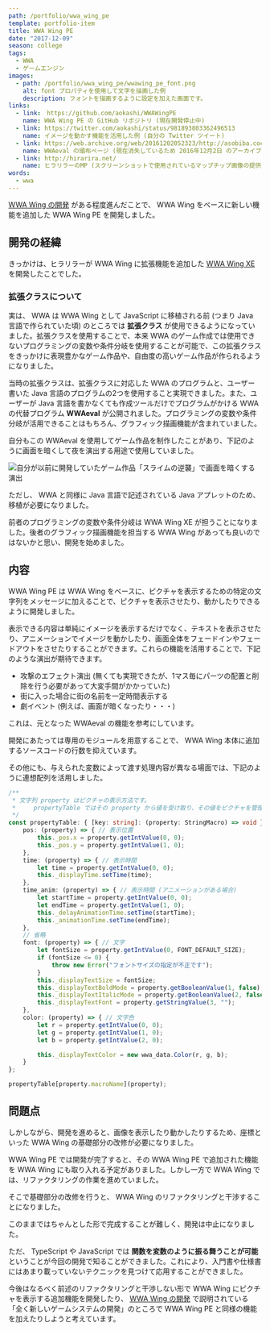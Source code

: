 ```yaml
---
path: /portfolio/wwa_wing_pe
template: portfolio-item
title: WWA Wing PE
date: "2017-12-09"
season: college
tags:
  - WWA
  - ゲームエンジン
images:
  - path: /portfolio/wwa_wing_pe/wwawing_pe_font.png
    alt: font プロパティを使用して文字を描画した例
    description: フォントを描画するように設定を加えた画面です。
links:
  - link:　https://github.com/aokashi/WWAWingPE
    name: WWA Wing PE の GitHub リポジトリ (現在開発停止中)
  - link: https://twitter.com/aokashi/status/981893803362496513
    name: イメージを動かす機能を活用した例 (自分の Twitter ツイート)
  - link: https://web.archive.org/web/20161202052323/http://asobiba.cocolog-nifty.com/game/wwa/wwaeval/
    name: WWAeval の頒布ページ (現在消失しているため 2016年12月2日 のアーカイブを掲載)
  - link: http://hirarira.net/
    name: ヒラリラーのMP (スクリーンショットで使用されているマップチップ画像の提供元)
words:
  - wwa
---
```


[WWA Wing の開発](/portfolio/wwa_wing/) がある程度進んだことで、 WWA Wing をベースに新しい機能を追加した WWA Wing PE を開発しました。

## 開発の経緯

きっかけは、ヒラリラーが WWA Wing に拡張機能を追加した [WWA Wing XE](https://github.com/hirarira/WWAWingXE) を開発したことでした。

### 拡張クラスについて

実は、 WWA は WWA Wing として JavaScript に移植される前 (つまり Java 言語で作られていた頃) のところでは **拡張クラス** が使用できるようになっていました。拡張クラスを使用することで、本来 WWA のゲーム作成では使用できないプログラミングの変数や条件分岐を使用することが可能で、この拡張クラスをきっかけに表現豊かなゲーム作品や、自由度の高いゲーム作品が作られるようになりました。

当時の拡張クラスは、拡張クラスに対応した WWA のプログラムと、ユーザー書いた Java 言語のプログラムの2つを使用すること実現できました。また、ユーザーが Java 言語を書かなくても作成ツールだけでプログラムがかける WWA の代替プログラム **WWAeval** が公開されました。プログラミングの変数や条件分岐が活用できることはもちろん、グラフィック描画機能が含まれていました。

自分もこの WWAeval を使用してゲーム作品を制作したことがあり、下記のように画面を暗くして夜を演出する用途で使用していました。

![自分が以前に開発していたゲーム作品「スライムの逆襲」で画面を暗くする演出](/portfolio/wwa_wing_pe/wwa_attack_of_slime_effect.gif)

ただし、 WWA と同様に Java 言語で記述されている Java アプレットのため、移植が必要になりました。

前者のプログラミングの変数や条件分岐は WWA Wing XE が担うことになりました。後者のグラフィック描画機能を担当する WWA Wing があっても良いのではないかと思い、開発を始めました。

## 内容

WWA Wing PE は WWA Wing をベースに、ピクチャを表示するための特定の文字列をメッセージに加えることで、ピクチャを表示させたり、動かしたりできるように開発しました。

表示できる内容は単純にイメージを表示するだけでなく、テキストを表示させたり、アニメーションでイメージを動かしたり、画面全体をフェードインやフェードアウトをさせたりすることができます。これらの機能を活用することで、下記のような演出が期待できます。

- 攻撃のエフェクト演出 (無くても実現できたが、1マス毎にパーツの配置と削除を行う必要があって大変手間がかかっていた)
- 街に入った場合に街の名前を一定時間表示する
- 劇イベント (例えば、画面が暗くなったり・・・)

これは、元となった WWAeval の機能を参考にしています。

開発にあたっては専用のモジュールを用意することで、 WWA Wing 本体に追加するソースコードの行数を抑えています。

その他にも、与えられた変数によって渡す処理内容が異なる場面では、下記のように連想配列を活用しました。

```typescript
/**
 * 文字列 property はピクチャの表示方法です。
 *     propertyTable ではその property から値を受け取り、その値をピクチャを管理しているクラスのプロパティに設定しています。
 */
const propertyTable: { [key: string]: (property: StringMacro) => void } = {
    pos: (property) => { // 表示位置
        this._pos.x = property.getIntValue(0, 0);
        this._pos.y = property.getIntValue(1, 0);
    },
    time: (property) => { // 表示時間
        let time = property.getIntValue(0, 0);
        this._displayTime.setTime(time);
    },
    time_anim: (property) => { // 表示時間 (アニメーションがある場合)
        let startTime = property.getIntValue(0, 0);
        let endTime = property.getIntValue(1, 0);
        this._delayAnimationTime.setTime(startTime);
        this._animationTime.setTime(endTime);
    },
    // 省略
    font: (property) => { // 文字
        let fontSize = property.getIntValue(0, FONT_DEFAULT_SIZE);
        if (fontSize <= 0) {
            throw new Error("フォントサイズの指定が不正です");
        }
        this._displayTextSize = fontSize;
        this._displayTextBoldMode = property.getBooleanValue(1, false);
        this._displayTextItalicMode = property.getBooleanValue(2, false);
        this._displayTextFont = property.getStringValue(3, "");
    },
    color: (property) => { // 文字色
        let r = property.getIntValue(0, 0);
        let g = property.getIntValue(1, 0);
        let b = property.getIntValue(2, 0);

        this._displayTextColor = new wwa_data.Color(r, g, b);
    }
};

propertyTable[property.macroName](property);
```

## 問題点

しかしながら、開発を進めると、画像を表示したり動かしたりするため、座標といった WWA Wing の基礎部分の改修が必要になりました。

WWA Wing PE では開発が完了すると、その WWA Wing PE で追加された機能を WWA Wing にも取り入れる予定がありました。しかし一方で WWA Wing では、リファクタリングの作業を進めていました。

そこで基礎部分の改修を行うと、 WWA Wing のリファクタリングと干渉することになりました。

このままではちゃんとした形で完成することが難しく、開発は中止になりました。

ただ、 TypeScript や JavaScript では **関数を変数のように振る舞うことが可能** ということが今回の開発で知ることができました。これにより、入門書や仕様書にはあまり載っていないテクニックを見つけて応用することができました。

今後はなるべく前述のリファクタリングと干渉しない形で WWA Wing にピクチャを表示する追加機能を開発したり、 [WWA Wing の開発](/portfolio/wwa_wing) で説明されている「全く新しいゲームシステムの開発」のところで WWA Wing PE と同様の機能を加えたりしようと考えています。
